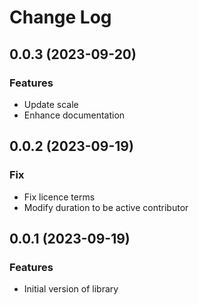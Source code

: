 # Change Log

## 0.0.3 (2023-09-20)

### Features

- Update scale
- Enhance documentation

## 0.0.2 (2023-09-19)

### Fix

- Fix licence terms
- Modify duration to be active contributor

## 0.0.1 (2023-09-19)

### Features

- Initial version of library

